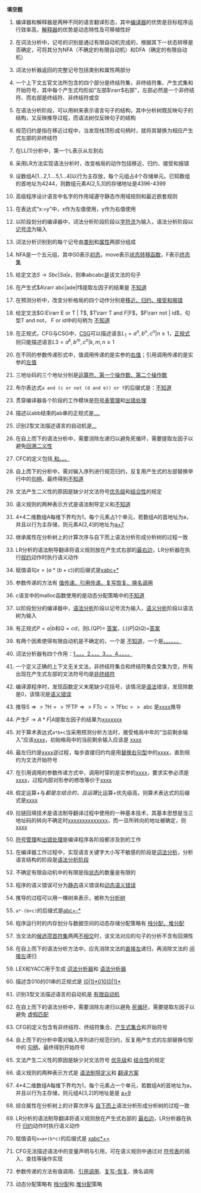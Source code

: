 **填空题**

1. 编译器和解释器是两种不同的语言翻译形态，其中<u>编译器</u>的优势是目标程序运行效率高，<u>解释器</u>的优势是动态特性及可移植性好
2. 在词法分析中，记号的识别是通过有限自动机完成的，根据其下一状态转移是否确定，可将其分为NFA（不确定的有限自动机）和DFA（确定的有限自动机）
3. 词法分析器返回的完整记号包括类别和属性两部分
4. 一个上下文五官文法所包含的四个部分是终结符集，非终结符集、产生式集和开始符号，其中每个产生式均形如“左部$\rarr$右部”，左部必然是一个非终结符、而右部是终结符、非终结符或空
5. 在语法分析阶段，可以用树来表示语言句子的结构，其中分析树既反映句子的结构，又反映推导过程，而语法树仅反映句子的结构
6. 规范归约是指在移近过程中，当发现栈顶形成句柄时，就将其替换为相应产生式左部的非终结符
7. 在LL(1)分析中，第一个L表示从左到右
8. 采用LR方法实现语法分析时，改变格局的动作包括移近、归约、接受和报错
9. 设数组A[1…2,1….5,1…4]以行为主存放，每个元组占4个存储单元。已知数组的首地址为4244，则数组元素A[2,5,3]的存储地址是4396-4399
10. 高级程序设计语言中名字的作用域遵守静态作用域规则和最近嵌套规则
11. 在表达式“x:=y”中，x作为左值使用，y作为右值使用



1. 以阶段划分的编译器中，词法分析阶段阶段以<u>字符流</u>为输入，语法分析阶段以<u>记号流</u>为输入
2. 词法分析识别到的每个记号由<u>类别</u>和<u>属性</u>两部分组成
3. NFA是一个五元组，其中S0表示<u>初态</u>，move表示<u>状态转移函数</u>，F表示<u>终态集</u> 
4. 给定文法$S\rightarrow Sbc|Sa|\epsilon$，则串abcabc<u>是</u>该文法的句子
5. 在产生式$A\rarr abc|ade|f$提取左因子的结果是  <u>不知道</u>
6. 在预测分析中，改变分析格局的四个动作分别是<u>移近、归约、接受和报错</u>
7. 给定文法$G:E\rarr E or T | T$, $T\rarr T and F|F$，$F\rarr not | id$，句型$\text{T and not， F or id}$中的句柄为 <u>不知道</u>
8. 在正规式，CFG与CSG中，<u>CSG</u>可以描述语言$L_1={a^n,b^n,c^n|n\geq1}$，<u>正规式</u>则只能描述语言$L3={a^k,b^m,c^n|k,m,n\geq1}$
9. 在不同的参数传递形式中，值调用传递的是实参的<u>右值</u>；引用调用传递的是实参的<u>左值</u>
10. 三地址码的三个地址分别是<u>运算符、第一个操作数、第二个操作数</u>
11. 布尔表达式`a and (c or not (d and e)) or f`的后缀式是：<u>不知道</u>



1. 贯穿编译器各个阶段的工作模块是<u>符号表管理</u>和<u>出错处理</u>
2. 描述以abb结束的ab串的正规式是<u>....</u>
3. 识别2型文法描述语言的自动机是<u>...</u>
4. 在自上而下的语法分析中，需要消除左递归以避免死循环，需要提取左因子以避免<u>回溯二义性</u>
5. CFC的定义包括<u>           和。。。</u>
6. 自上而下的分析中，需对输入序列进行规范归约，反复用产生式的左部替换举行中的<u>句柄</u>，最终得到<u>不知道</u>
7. 文法产生二义性的原因是缺少对文法符号<u>优先级</u>和<u>结合性</u>的规定
8. 语义规则的两种表示方式是语法制导定义和<u>不知道</u>
9. 4*4二维数组A每维下界均为1，每个元素占1个单元，若数组A的首地址为a，并且以行为主存储，则元素A[2,4]的地址为<u>a+7</u>
10. 继承属性在分析树上的计算次序与自下而上语法分析形成分析树的过程一致
11. LR分析的语法制导翻译将语义规则放在产生式右部的<u>最右边</u>，LR分析器在执行<u>规约</u>动作时执行语义动作
12. 赋值语句$x=(a*(b+c))$的后缀式是<u>xabc+*</u>
13. 参数传递的方法有 <u>值传递、引用传递、复写恢复、换名调用</u>
14. c语言中的malloc函数使用的是动态分配策略中的<u>不知道</u>



1. 以阶段划分的编译器中，<u>语法分析</u>阶段以记号流为输入，<u>语义分析</u>阶段以语法树为输入
2. 有正规式$P=a|b$和$Q=cd$，则L(QP)= <u>答案</u>，$L((P|Q)Q)=$<u>答案</u>
3. 有两个因素使得有限自动机是不确定的，一个是 <u>不知道</u>，一个是<u>。。。。。。</u>
4. 词法分析器有四个作用：<u>1.。。。2.。。。3.。。4.。。。。</u>
5. 一个定义正确的上下文无关文法，非终结符集合和终结符集合交集为空，所有出现在产生式左部的文法符号均是<u>非终结符</u>
6. 编译源程序时，发现函数定义末尾缺少花括号，该情况是<u>语法</u>错误，发现除数是0，该情况是<u>语义错误</u>
7. 推导$\mathrm{S} \Rightarrow>? \mathrm{H}=>? \mathrm{FTP} \Rightarrow>\mathrm{FTc}=>? \mathrm{Fbc}=>\text { abc }$是<u>xxxx</u>推导
8. 产生$F\rightarrow A*F|A$提取左因子的结果为<u>xxxxxxx</u>
9. 对于算术表达式`a*b+c`当采用预测分析方法时，接受格局中年的“当前剩余输入”应该<u>xxxx</u>，初始格局中的当前剩余输入应该是 <u>xxxx</u>
10. 最左归约是<u>xxxx</u>逆过程，每步直接归约均是用<u>替换右句型</u>中的<u>xxxx</u>，直到规约为文法开始符号
11. 在引用调用的参数传递方式中，调用时穿的是实参的<u>xxxx</u>，要求实参必须是<u>xxxx</u>，过程内部对形参的修改等价于<u>xxxx</u>
12. 假定运算+与*都是左结合的，且运算*比运算+优先级高，则算术表达式的后缀式是<u>xxxx</u>
13. 拉链回填技术是语法制导翻译过程中使用的一种基本技术，其基本思想是当三地址码的转向不确定时<u>xxxxxxxxxxxxxx</u>，而一旦所转向的地址被确定，则<u>xxxx</u>



1. <u>符号管理</u>和<u>出错处理</u>是编译程序各阶段都涉及到的工作
2. 在编译器工作过程中，实现语言关键字大小写不敏感的阶段是<u>词法分析</u>，分析语言结构的阶段是<u>语法分析阶段</u>
3. 不确定有限自动机中的有限是指<u>状态</u>的数量是有限的
4. 程序的语义错误可分为<u>静态</u>语义错误和<u>动态语义错误</u>
5. 推导的过程可以用一棵树来表示，被称为<u>分析树</u>
6. `a*-(b+c)`的后缀式是<u>abc+-*</u>
7. 程序运行时的内存划分与数据空间的动态存储分配策略有 <u>栈分配、堆分配</u>
8. 当文法的<u>候选项首符集</u>两两<u>不相交</u>时，该文法对应的句子的分析不含有回溯性
9. 在自上而下的语法分析方法中，应先消除文法的<u>直接左</u>递归，再消除文法的 <u>间接左</u>递归



1. LEX和YACC用于生成 <u>词法分析器</u>和 <u>语法分析器</u>
2. 描述含010的01串的正规式是 <u>(0|1)\*010(0|1)\*</u>
3. 识别3型文法描述语言的自动机是 <u>有限自动机</u>
4. 在自上而下的语法分析中，需要消除左递归以避免 <u>死循环</u>，需要提取左因子以避免 <u>虚假匹配</u>
5. CFG的定义包含有非终结符、终结符集合、<u>产生式集合</u>和开始符号
6. 自上而下的分析中需对输入序列进行规范归约，反复用产生式的左部替换句型中的 <u>句柄</u>，最终得到开始符号
7. 文法产生二义性的原因是缺少对文法符号 <u>优先级</u>和 <u>结合性</u>的规定
8. 语义规则的两种表示方式是 <u>语法制导定义</u>和 <u>翻译方案</u>
9. 4*4二维数组A每维下界均为1，每个元素占一个单元，若数组A的首地址为a，并且以行为主存储，则元组A[3,2]的地址是是 <u>a+9</u>
10. 综合属性在分析树上的计算次序与 <u>自下而上</u>语法分析形成分析树的过程一致
11. LR分析的语法制导翻译将语义规则放在产生式右部的 <u>最右边</u>，LR分析器在执行 <u>归约</u>动作时执行语义动作
12. 赋值语句`x=a+(b*c)`的后缀式是 <u>xabc*+=</u>
13. CFG无法描述语法中的变量声明与引用，可在语义规则中通过对 <u>符号表</u>的插入、查找等操作实现
14. 参数传递的方法有值调用、<u>引用调用</u>、<u>复写-恢复</u>、换名调用
15. 动态分配策略有 <u>栈分配</u>和 <u>堆分配</u>策略




